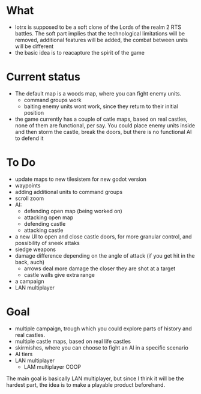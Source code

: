 # What
- lotrx is supposed to be a soft clone of the Lords of the realm 2 RTS battles. The soft part implies that the technological limitations will be removed, additional features will be added, the combat between units will be different
- the basic idea is to reacapture the spirit of the game

# Current status
- The default map is a woods map, where you can fight enemy units.
	- command groups work
	- baiting enemy units wont work, since they return to their initial position
- the game currently has a couple of catle maps, based on real castles, none of them are functional, per say. You could place enemy units inside and then storm the castle, break the doors, but there is no functional AI to defend it

# To Do
- update maps to new tilesistem for new godot version
- waypoints
- adding additional units to command groups
- scroll zoom
- AI:
	- defending open map (being worked on)
	- attacking open map
	- defending castle
	- attacking castle
- a new UI to open and close castle doors, for more granular control, and possibility of sneek attaks
- siedge weapons
- damage difference depending on the angle of attack (if you get hit in the back, auch)
	- arrows deal more damage the closer they are shot at a target
	- castle walls give extra range
- a campaign
- LAN multiplayer

# Goal
- multiple campaign, trough which you could explore parts of history and real castles.
- multiple castle maps, based on real life castles
- skirmishes, where you can choose to fight an AI in a specific scenario
- AI tiers
- LAN multiplayer
	- LAM multiplayer COOP

The main goal is basically LAN multiplayer, but since I think it will be the hardest part, the idea is to make a playable product beforehand.
